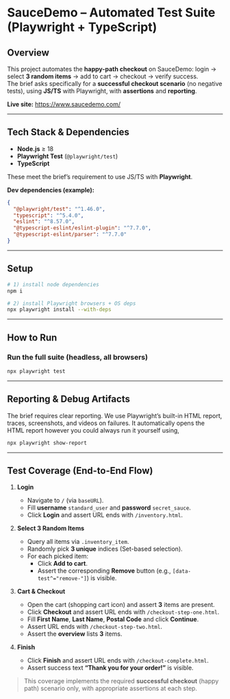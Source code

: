 # SauceDemo – Automated Test Suite (Playwright + TypeScript)

## Overview
This project automates the **happy-path checkout** on SauceDemo: login → select **3 random items** → add to cart → checkout → verify success.  
The brief asks specifically for a **successful checkout scenario** (no negative tests), using **JS/TS** with Playwright, with **assertions** and **reporting**.

**Live site:** https://www.saucedemo.com/

---

## Tech Stack & Dependencies
- **Node.js** ≥ 18
- **Playwright Test** (`@playwright/test`)
- **TypeScript**

These meet the brief’s requirement to use JS/TS with **Playwright**.

**Dev dependencies (example):**
```json
{
  "@playwright/test": "^1.46.0",
  "typescript": "^5.4.0",
  "eslint": "^8.57.0",
  "@typescript-eslint/eslint-plugin": "^7.7.0",
  "@typescript-eslint/parser": "^7.7.0"
}
```

---

## Setup

```bash
# 1) install node dependencies
npm i

# 2) install Playwright browsers + OS deps
npx playwright install --with-deps
```

---

## How to Run
### Run the full suite (headless, all browsers)
```bash
npx playwright test
```

---

## Reporting & Debug Artifacts
The brief requires clear reporting. We use Playwright’s built-in HTML report, traces, screenshots, and videos on failures.
It automatically opens the HTML report however you could always run it yourself using,
```bash
npx playwright show-report
```

---

## Test Coverage (End-to-End Flow)

1. **Login**
   - Navigate to `/` (via `baseURL`).
   - Fill **username** `standard_user` and **password** `secret_sauce`.
   - Click **Login** and assert URL ends with `/inventory.html`.

2. **Select 3 Random Items**
   - Query all items via `.inventory_item`.
   - Randomly pick **3 unique** indices (Set-based selection).
   - For each picked item:
     - Click **Add to cart**.
     - Assert the corresponding **Remove** button (e.g., `[data-test^="remove-"]`) is visible.

3. **Cart & Checkout**
   - Open the cart (shopping cart icon) and assert **3** items are present.
   - Click **Checkout** and assert URL ends with `/checkout-step-one.html`.
   - Fill **First Name**, **Last Name**, **Postal Code** and click **Continue**.
   - Assert URL ends with `/checkout-step-two.html`.
   - Assert the **overview** lists **3** items.

4. **Finish**
   - Click **Finish** and assert URL ends with `/checkout-complete.html`.
   - Assert success text **“Thank you for your order!”** is visible.

> This coverage implements the required **successful checkout** (happy path) scenario only, with appropriate assertions at each step.